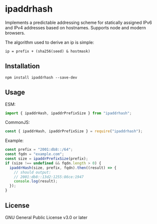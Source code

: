 ipaddrhash
==========

Implements a predictable addressing scheme for statically assigned IPv6 and
IPv4 addresses based on hostnames. Supports node and modern browsers.

The algorithm used to derive an ip is simple:

    ip = prefix + (sha256(seed) & hostmask)

Installation
------------

```
npm install ipaddrhash --save-dev
```

Usage
-----

ESM:

```javascript
import { ipaddrHash, ipaddrPrefixSize } from "ipaddrhash";
```

CommonJS:

```javascript
const { ipaddrHash, ipaddrPrefixSize } = require("ipaddrhash");
```

Example:

```javascript
const prefix = "2001:db8::/64";
const fqdn = "example.com";
const size = ipaddrPrefixSize(prefix);
if (size !== undefined && fqdn.length > 0) {
  ipaddrHash(size, prefix, fqdn).then((result) => {
    // should output:
    // 2001:db8::13d2:1255:86ce:1947
    console.log(result);
  });
}
```

License
-------

GNU General Public License v3.0 or later
